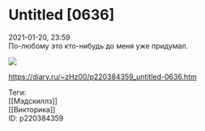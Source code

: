 Untitled [0636]
================

   
 2021-01-20, 23:59   
  По-любому это кто-нибудь до меня уже придумал.   
   
   [![](https://i.imgur.com/g1tSyfj.jpg)](https://i.imgur.com/g1tSyfj.jpg)     
    
 <https://diary.ru/~zHz00/p220384359_untitled-0636.htm>   
   
 Теги:   
 [[Мэдскиллз]]   
 [[Викторика]]   
 ID: p220384359